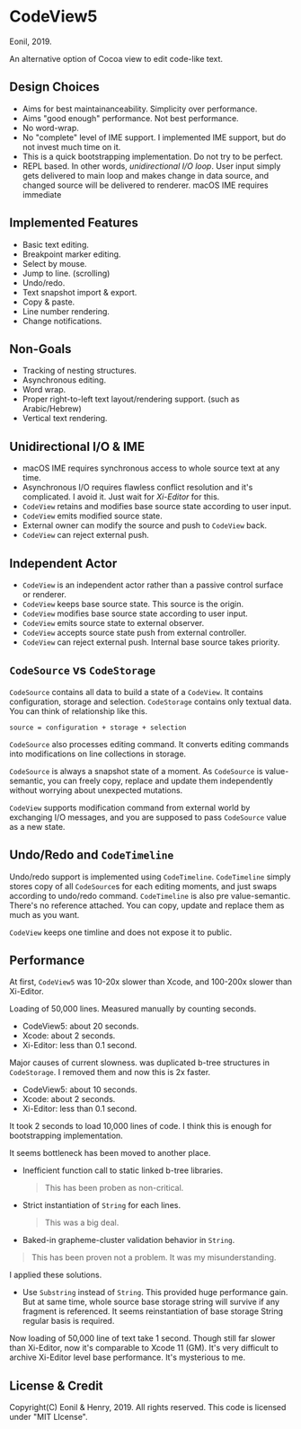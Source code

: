 CodeView5
=========
Eonil, 2019.

An alternative option of Cocoa view to edit code-like text. 



Design Choices
-------------------
- Aims for best maintainanceability. Simplicity over performance.
- Aims "good enough" performance. Not best performance.
- No word-wrap. 
- No "complete" level of IME support. I implemented IME support, but do not invest much time on it.
- This is a quick bootstrapping implementation. Do not try to be perfect.
- REPL based. In other words, *unidirectional I/O loop*. User input simply gets delivered to main loop
  and makes change in data source, and changed source will be delivered
  to renderer. macOS IME requires immediate
  
Implemented Features
--------------------------
- Basic text editing.
- Breakpoint marker editing.
- Select by mouse.
- Jump to line. (scrolling)
- Undo/redo.
- Text snapshot import & export.
- Copy & paste.
- Line number rendering.
- Change notifications.



Non-Goals
-------------
- Tracking of nesting structures.
- Asynchronous editing.
- Word wrap.
- Proper right-to-left text layout/rendering support. (such as Arabic/Hebrew)
- Vertical text rendering.



Unidirectional I/O & IME
----------------------------
- macOS IME requires synchronous access to whole source text at any time.
- Asynchronous I/O requires flawless conflict resolution and it's complicated.
  I avoid it. Just wait for *Xi-Editor* for this. 
- `CodeView` retains and modifies base source state according to user input.
- `CodeView` emits modified source state.
- External owner can modify the source and push to `CodeView` back.
- `CodeView` can reject external push.



Independent Actor
----------------------
- `CodeView` is an independent actor rather than a passive control surface or renderer.
- `CodeView` keeps base source state. This source is the origin.
- `CodeView` modifies base source state according to user input.
- `CodeView` emits source state to external observer.
- `CodeView` accepts source state push from external controller.
- `CodeView` can reject external push. Internal base source takes priority.






`CodeSource` vs `CodeStorage`
-------------------------------------
`CodeSource` contains all data to build a state of a `CodeView`.
It contains configuration, storage and selection.
`CodeStorage` contains only textual data. 
You can think of relationship like this.

    source = configuration + storage + selection
    
`CodeSource` also processes editing command.
It converts editing commands into modifications 
on line collections in storage.

`CodeSource` is always a snapshot state of a moment.
As `CodeSource` is value-semantic, you can freely copy,
replace and update them independently without worrying
about unexpected mutations.

`CodeView` supports modification command from external 
world by exchanging I/O messages, and you are supposed
to pass `CodeSource` value as a new state.



Undo/Redo and `CodeTimeline`
--------------------------------------
Undo/redo support is implemented using `CodeTimeline`.
`CodeTimeline` simply stores copy of all `CodeSource`s 
for each editing moments, and just swaps according to 
undo/redo command.
`CodeTimeline` is also pre value-semantic. There's no
reference attached. You can copy, update and replace
them as much as you want.

`CodeView` keeps one timline and does not expose it to
public.



Performance
----------------
At first, `CodeView5` was 10-20x slower than Xcode, 
and 100-200x slower than Xi-Editor. 

Loading of 50,000 lines. Measured manually by counting seconds.
- CodeView5: about 20 seconds.
- Xcode: about 2 seconds.
- Xi-Editor: less than 0.1 second.

Major causes of current slowness. was duplicated b-tree structures
in `CodeStorage`. I removed them and now this is 2x faster.

- CodeView5: about 10 seconds.
- Xcode: about 2 seconds.
- Xi-Editor: less than 0.1 second.

It took 2 seconds to load 10,000 lines of code.
I think this is enough for bootstrapping implementation.

It seems bottleneck has been moved to another place.
- Inefficient function call to static linked b-tree libraries.
  
  > This has been proben as non-critical.
  
- Strict instantiation of `String` for each lines.

  > This was a big deal. 

- Baked-in grapheme-cluster validation behavior in `String`.

> This has been proven not a problem. It was my misunderstanding.


I applied these solutions.

- Use `Substring` instead of `String`. This provided huge performance gain.
  But at same time, whole source base storage string will survive if any fragment is referenced.
  It seems reinstantiation of base storage String regular basis is required.

Now loading of 50,000 line of text take 1 second.
Though still far slower than Xi-Editor, now it's comparable to Xcode 11 (GM). 
It's very difficult to archive Xi-Editor level base performance. It's mysterious to me.



License & Credit
--------------------
Copyright(C) Eonil & Henry, 2019. All rights reserved.
This code is licensed under "MIT LIcense".
